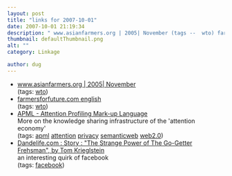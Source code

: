```yaml
---
layout: post
title: "links for 2007-10-01"
date: 2007-10-01 21:19:34
description: " www.asianfarmers.org | 2005| November (tags --  wto) farmersforfuture.com english (tags --  wto) APML - Attention Profiling Mark-up Language More on the knowledge sharing infrastructure of the &#8216;attention economy&#8217; (tags --  apml attention privacy semanticweb web2.0) Dandelife.com  --  Story  --  &#8220;The Strange Power&#8230;"
thumbnail: defaultThumbnail.png
alt: ""
category: Linkage

author: dug
---
```


<ul class="delicious">
	<li>
		<div class="delicious-link"><a href="http://asianfarmers.org/?m=200511">www.asianfarmers.org | 2005| November</a></div>
		<div class="delicious-tags">(tags: <a href="http://del.icio.us/dug/wto">wto</a>)</div>
	</li>
	<li>
		<div class="delicious-link"><a href="http://www.farmersforfuture.com/english/">farmersforfuture.com english</a></div>
		<div class="delicious-tags">(tags: <a href="http://del.icio.us/dug/wto">wto</a>)</div>
	</li>
	<li>
		<div class="delicious-link"><a href="http://www.apml.org/"><span class="caps">APML </span>- Attention Profiling Mark-up Language</a></div>
		<div class="delicious-extended">More on the knowledge sharing infrastructure of the 'attention economy'</div>
		<div class="delicious-tags">(tags: <a href="http://del.icio.us/dug/apml">apml</a> <a href="http://del.icio.us/dug/attention">attention</a> <a href="http://del.icio.us/dug/privacy">privacy</a> <a href="http://del.icio.us/dug/semanticweb">semanticweb</a> <a href="http://del.icio.us/dug/web2.0">web2.0</a>)</div>
	</li>
	<li>
		<div class="delicious-link"><a href="http://dandelife.com/story/35091">Dandelife.com : Story : "The Strange Power of The Go-Getter Frehsman", by Tom Krieglstein</a></div>
		<div class="delicious-extended">an interesting quirk of facebook</div>
		<div class="delicious-tags">(tags: <a href="http://del.icio.us/dug/facebook">facebook</a>)</div>
	</li>
</ul>
